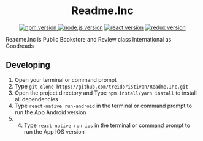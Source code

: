 <h1 align="center">Readme.Inc</h1>

<p align="center">
<a href="#"><img src="https://img.shields.io/badge/npm-6.13.4-brightgreen.svg?style=flat-square" alt="npm version">
</a>
<a href="#"><img src="https://img.shields.io/badge/node.js-12.14.0-blue.svg?style=flat-square" alt="node.js version"></a>
<a href="#"><img src="https://img.shields.io/badge/react_native-0.61-green.svg?style=flat-square" alt="react version"></a>
<a href="#"><img src="https://img.shields.io/badge/redux-4.0.5-informational.svg?style=flat-square" alt="redux version"></a>
<a href="https://https://github.com/mraffiramdhani/BookFood-react/blob/master/LICENSE"></a>
</p>

Readme.Inc is Public Bookstore and Review class International as Goodreads



## Developing
1. Open your terminal or command prompt
2. Type `git clone https://github.com/treidoristivan/Readme.Inc.git`
3. Open the project directory and Type `npm install/yarn install` to install all dependencies
4. Type `react-native run-android` in the terminal or command prompt to run the App Android version
5. 4. Type `react-native run-ios` in the terminal or command prompt to run the App IOS version

